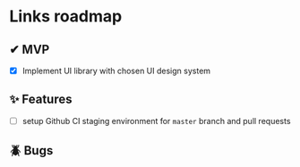 # Links roadmap

## ✔ MVP

- [x] Implement UI library with chosen UI design system

## ✨ Features

- [ ] setup Github CI staging environment for `master` branch and pull requests

## 🪲 Bugs
